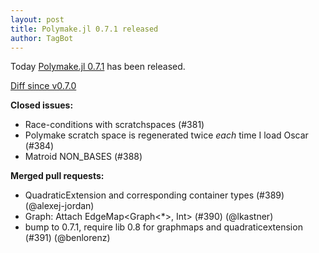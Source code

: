 ```yaml
---
layout: post
title: Polymake.jl 0.7.1 released
author: TagBot
---
```


Today [Polymake.jl 0.7.1](https://github.com/oscar-system/Polymake.jl/releases/tag/v0.7.1) has
been released.

[Diff since v0.7.0](https://github.com/oscar-system/Polymake.jl/compare/v0.7.0...v0.7.1)


**Closed issues:**
- Race-conditions with scratchspaces (#381)
- Polymake scratch space is regenerated twice *each* time I load Oscar (#384)
- Matroid NON_BASES (#388)

**Merged pull requests:**
- QuadraticExtension and corresponding container types (#389) (@alexej-jordan)
- Graph: Attach EdgeMap<Graph<*>, Int> (#390) (@lkastner)
- bump to 0.7.1, require lib 0.8 for graphmaps and quadraticextension (#391) (@benlorenz)
